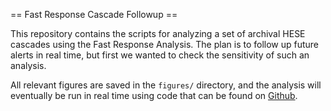 == Fast Response Cascade Followup ==

This repository contains the scripts for analyzing a set of archival HESE cascades using the Fast Response Analysis. The plan is to follow up future alerts in real time, but first we wanted to check the sensitivity of such an analysis.

All relevant figures are saved in the `figures/` directory, and the analysis will eventually be run in real time using code that can be found on [Github](https://github.com/IceCubeOpenSource/FastResponseAnalysis).
